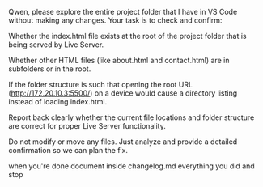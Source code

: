 Qwen, please explore the entire project folder that I have in VS Code without making any changes. Your task is to check and confirm:

Whether the index.html file exists at the root of the project folder that is being served by Live Server.

Whether other HTML files (like about.html and contact.html) are in subfolders or in the root.

If the folder structure is such that opening the root URL (http://172.20.10.3:5500/) on a device would cause a directory listing instead of loading index.html.

Report back clearly whether the current file locations and folder structure are correct for proper Live Server functionality.

Do not modify or move any files. Just analyze and provide a detailed confirmation so we can plan the fix.

when you're done document inside changelog.md everything you did and stop